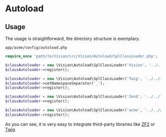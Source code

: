 # Autoload

## Usage

The usage is straightforward, the directory structure is exemplary.

`app/acme/config/autoload.php`
```php
require_once 'path/to/Vision/src/Vision/Autoload/SplClassLoader.php';

$classAutoloader = new \Vision\Autoload\SplClassLoader('Vision', '../../lib/Vision/src');
$classAutoloader->register();

$classAutoloader = new \Vision\Autoload\SplClassLoader('Twig', '../../lib');
$classAutoloader->setNamespaceSeparator('_');
$classAutoloader->register();

$classAutoloader = new \Vision\Autoload\SplClassLoader('Zend', '../../lib/zf2/library');
$classAutoloader->register();

$classAutoloader = new \Vision\Autoload\SplClassLoader('acme', '../../app');
$classAutoloader->register();
```

As you can see, it is very easy to integrate third-party libraries like [ZF2](http://framework.zend.com) or [Twig](http://twig.sensiolabs.org).